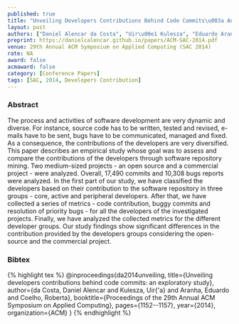 ```yaml
---
published: true
title: "Unveiling Developers Contributions Behind Code Commits\u003a An Exploratory Study"
layout: post
authors: ["Daniel Alencar da Costa", "Uir\u00e1 Kulesza", "Eduardo Aranha", "Roberta Coelho"]
preprint: https://danielcalencar.github.io/papers/ACM-SAC-2014.pdf
venue: 29th Annual ACM Symposium on Applied Computing (SAC 2014) 
rate: NA
award: false
acmaward: false
category: [Conference Papers]
tags: [SAC, 2014, Developers Contribution]
---   
```


### Abstract 

The process and activities of software development are very dynamic and diverse. For instance,
source code has to be written, tested and revised, e-mails have to be sent, bugs have to be
communicated, managed and fixed. As a consequence, the contributions of the developers are very
diversified. This paper describes an empirical study whose goal was to assess and compare the
contributions of the developers through software repository mining. Two medium-sized projects - an
open source and a commercial project - were analyzed. Overall, 17,490 commits and 10,308 bugs
reports were analyzed. In the first part of our study, we have classified the developers based on
their contribution to the software repository in three groups - core, active and peripheral
developers. After that, we have collected a series of metrics - code contribution, buggy commits and
resolution of priority bugs - for all the developers of the investigated projects. Finally, we have
analyzed the collected metrics for the different developer groups. Our study findings show
significant differences in the contribution provided by the developers groups considering the
open-source and the commercial project.

### Bibtex 

{% highlight tex %}
@inproceedings{da2014unveiling,
  title={Unveiling developers contributions behind code commits: an exploratory study},
  author={da Costa, Daniel Alencar and Kulesza, Uir{\'a} and Aranha, Eduardo and Coelho, Roberta},
  booktitle={Proceedings of the 29th Annual ACM Symposium on Applied Computing},
  pages={1152--1157},
  year={2014},
  organization={ACM}
}
{% endhighlight %}
